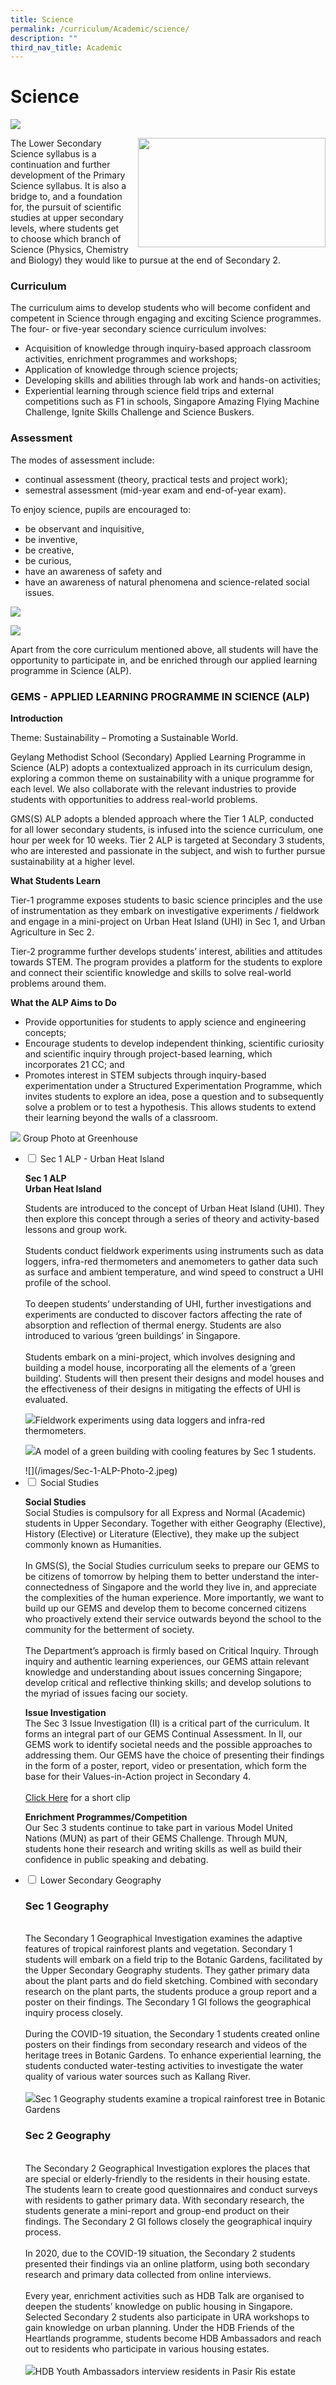 ```yaml
---
title: Science
permalink: /curriculum/Academic/science/
description: ""
third_nav_title: Academic
---
```

# **Science**

![](/images/Science-scaled.jpg)

<img src="/images/science-300x175.jpg" style="width:300px;height:175px;margin-left:15px;" align = "right">

The Lower Secondary Science syllabus is a continuation and further development of the Primary Science syllabus. It is also a bridge to, and a foundation for, the pursuit of scientific studies at upper secondary levels, where students get to choose which branch of Science (Physics, Chemistry and Biology) they would like to pursue at the end of Secondary 2.


### Curriculum

The curriculum aims to develop students who will become confident and competent in Science through engaging and exciting Science programmes. The four- or five-year secondary science curriculum involves:

*   Acquisition of knowledge through inquiry-based approach classroom activities, enrichment programmes and workshops;
*   Application of knowledge through science projects;
*   Developing skills and abilities through lab work and hands-on activities;
*   Experiential learning through science field trips and external competitions such as F1 in schools, Singapore Amazing Flying Machine Challenge, Ignite Skills Challenge and Science Buskers.

### Assessment

The modes of assessment include:

*   continual assessment (theory, practical tests and project work);
*   semestral assessment (mid-year exam and end-of-year exam).

To enjoy science, pupils are encouraged to:

*   be observant and inquisitive,
*   be inventive,
*   be creative,
*   be curious,
*   have an awareness of safety and
*   have an awareness of natural phenomena and science-related social issues.


![](/images/Lab-activity-photo-1-1024x768.jpg)

![](/images/Lab-activity-photo-2-1024x768.jpg)

Apart from the core curriculum mentioned above, all students will have the opportunity to participate in, and be enriched through our applied learning programme in Science (ALP).

### GEMS - APPLIED LEARNING PROGRAMME IN SCIENCE (ALP)

**Introduction**

Theme: Sustainability – Promoting a Sustainable World.

Geylang Methodist School (Secondary) Applied Learning Programme in Science (ALP) adopts a contextualized approach in its curriculum design, exploring a common theme on sustainability with a unique programme for each level. We also collaborate with the relevant industries to provide students with opportunities to address real-world problems.

GMS(S) ALP adopts a blended approach where the Tier 1 ALP, conducted for all lower secondary students, is infused into the science curriculum, one hour per week for 10 weeks. Tier 2 ALP is targeted at Secondary 3 students, who are interested and passionate in the subject, and wish to further pursue sustainability at a higher level.

**What Students Learn**

Tier-1 programme exposes students to basic science principles and the use of instrumentation as they embark on investigative experiments / fieldwork and engage in a mini-project on Urban Heat Island (UHI) in Sec 1, and Urban Agriculture in Sec 2.

Tier-2 programme further develops students’ interest, abilities and attitudes towards STEM. The program provides a platform for the students to explore and connect their scientific knowledge and skills to solve real-world problems around them.

**What the ALP Aims to Do**

*   Provide opportunities for students to apply science and engineering concepts;
*   Encourage students to develop independent thinking, scientific curiosity and scientific inquiry through project-based learning, which incorporates 21 CC; and
*   Promotes interest in STEM subjects through inquiry-based experimentation under a Structured Experimentation Programme, which invites students to explore an idea, pose a question and to subsequently solve a problem or to test a hypothesis. This allows students to extend their learning beyond the walls of a classroom.

![](/images/Group-photo-at-Greenhouse.jpg)
Group Photo at Greenhouse






<ul class="jekyllcodex_accordion">
  <li>
    <input type="checkbox" id="accordion1">
    <label for="accordion1">Sec 1 ALP - Urban Heat Island</label>
    <div>
			<p><b>Sec 1 ALP<br>Urban Heat Island</b></p>
			<p>Students are introduced to the concept of Urban Heat Island (UHI). They then explore this concept through a series of theory and activity-based lessons and group work.<br><br>Students conduct fieldwork experiments using instruments such as data loggers, infra-red thermometers and anemometers to gather data such as surface and ambient temperature, and wind speed to construct a UHI profile of the school.<br><br>To deepen students’ understanding of UHI, further investigations and experiments are conducted to discover factors affecting the rate of absorption and reflection of thermal energy.  Students are also introduced to various ‘green buildings’ in Singapore.<br><br>Students embark on a mini-project, which involves designing and building a model house, incorporating all the elements of a ‘green building’.  Students will then present their designs and model houses and the effectiveness of their designs in mitigating the effects of UHI is evaluated.</p>
			<p><img src="/images/Sec-1-ALP-Photo-1-1024x768.jpg">Fieldwork experiments using data loggers and infra-red thermometers.</p>
			<p><img src="/images/Sec-1-ALP-Photo-2.jpeg">A model of a green building with cooling features by Sec 1 students.</p>
			![](/images/Sec-1-ALP-Photo-2.jpeg)
    </div>
	</li>
	  <li>
    <input type="checkbox" id="accordion2">
    <label for="accordion2">Social Studies</label>
    <div>
			<p><b>Social Studies</b><br>Social Studies is compulsory for all Express and Normal (Academic) students in Upper Secondary. Together with either Geography (Elective), History (Elective) or Literature (Elective), they make up the subject commonly known as Humanities.<br><br>In GMS(S), the Social Studies curriculum seeks to prepare our GEMS to be citizens of tomorrow by helping them to better understand the inter-connectedness of Singapore and the world they live in, and appreciate the complexities of the human experience. More importantly, we want to build up our GEMS and develop them to become concerned citizens who proactively extend their service outwards beyond the school to the community for the betterment of society.<br><br>The Department’s approach is firmly based on Critical Inquiry. Through inquiry and authentic learning experiences, our GEMS attain relevant knowledge and understanding about issues concerning Singapore; develop critical and reflective thinking skills; and develop solutions to the myriad of issues facing our society.</p>
			<p><b>Issue Investigation</b><br>The Sec 3 Issue Investigation (II) is a critical part of the curriculum. It forms an integral part of our GEMS Continual Assessment. In II, our GEMS work to identify societal needs and the possible approaches to addressing them. Our GEMS have the choice of presenting their findings in the form of a poster, report, video or presentation, which form the base for their Values-in-Action project in Secondary 4.<br><br><a href="https://youtu.be/QgLE2RoijIM">Click Here</a> for a short clip</p>
			<p><b>Enrichment Programmes/Competition</b><br>Our Sec 3 students continue to take part in various Model United Nations (MUN) as part of their GEMS Challenge. Through MUN, students hone their research and writing skills as well as build their confidence in public speaking and debating.</p>
    </div>
	</li>
		  <li>
    <input type="checkbox" id="accordion3">
    <label for="accordion3">Lower Secondary Geography</label>
    <div>
			<p><h3>Sec 1 Geography</h3><br>The Secondary 1 Geographical Investigation examines the adaptive features of tropical rainforest plants and vegetation. Secondary 1 students will embark on a field trip to the Botanic Gardens, facilitated by the Upper Secondary Geography students. They gather primary data about the plant parts and do field sketching. Combined with secondary research on the plant parts, the students produce a group report and a poster on their findings. The Secondary 1 GI follows the geographical inquiry process closely.<br><br>During the COVID-19 situation, the Secondary 1 students created online posters on their findings from secondary research and videos of the heritage trees in Botanic Gardens. To enhance experiential learning, the students conducted water-testing activities to investigate the water quality of various water sources such as Kallang River.<br><br><img src="/images/S1-G-students-1024x681.png">Sec 1 Geography students examine a tropical rainforest tree in Botanic Gardens</p>
				<p><h3>Sec 2 Geography</h3><br>The Secondary 2 Geographical Investigation explores the places that are special or elderly-friendly to the residents in their housing estate. The students learn to create good questionnaires and conduct surveys with residents to gather primary data. With secondary research, the students generate a mini-report and group-end product on their findings. The Secondary 2 GI follows closely the geographical inquiry process.<br><br>In 2020, due to the COVID-19 situation, the Secondary 2 students presented their findings via an online platform, using both secondary research and primary data collected from online interviews.<br><br>Every year, enrichment activities such as HDB Talk are organised to deepen the students’ knowledge on public housing in Singapore. Selected Secondary 2 students also participate in URA workshops to gain knowledge on urban planning. Under the HDB Friends of the Heartlands programme, students become HDB Ambassadors and reach out to residents who participate in various housing estates.<br><br><img src="/images/S2-G-students.png">HDB Youth Ambassadors interview residents in Pasir Ris estate</p>
    </div>
	</li>
